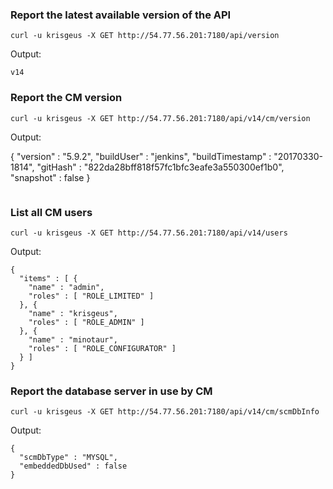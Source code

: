 ### Report the latest available version of the API

```
curl -u krisgeus -X GET http://54.77.56.201:7180/api/version
```

Output:

```
v14
```


### Report the CM version 

```
curl -u krisgeus -X GET http://54.77.56.201:7180/api/v14/cm/version
```

Output:

{
  "version" : "5.9.2",
  "buildUser" : "jenkins",
  "buildTimestamp" : "20170330-1814",
  "gitHash" : "822da28bff818f57fc1bfc3eafe3a550300ef1b0",
  "snapshot" : false
}
```

```

### List all CM users

```
curl -u krisgeus -X GET http://54.77.56.201:7180/api/v14/users
```

Output:

```
{
  "items" : [ {
    "name" : "admin",
    "roles" : [ "ROLE_LIMITED" ]
  }, {
    "name" : "krisgeus",
    "roles" : [ "ROLE_ADMIN" ]
  }, {
    "name" : "minotaur",
    "roles" : [ "ROLE_CONFIGURATOR" ]
  } ]
}
```

### Report the database server in use by CM

```
curl -u krisgeus -X GET http://54.77.56.201:7180/api/v14/cm/scmDbInfo
```

Output:

```
{
  "scmDbType" : "MYSQL",
  "embeddedDbUsed" : false
}
```
